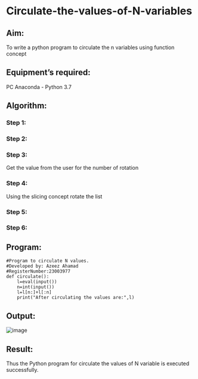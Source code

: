 # Circulate-the-values-of-N-variables
## Aim:
To write a python program to circulate the n variables using function concept
## Equipment’s required:
PC
Anaconda - Python 3.7
## Algorithm: 
### Step 1: 
### Step 2: 
### Step 3: 
Get the value from the user for the number of rotation
### Step 4: 
Using the slicing concept rotate the list

### Step 5: 
### Step 6: 
## Program:
```
#Program to circulate N values.
#Developed by: Azeez Ahamad
#RegisterNumber:23003977
def circulate():
    l=eval(input())
    n=int(input())
    l=l[n:]+l[:n]
    print("After circulating the values are:",l)
```
## Output:
![image](https://github.com/AzeezBT/Circulate-the-values-of-N-variables/assets/150319523/1eada27f-d510-4742-b393-5a8b5c62c891)
## Result:
Thus the Python program for circulate the values of N variable is executed successfully.
